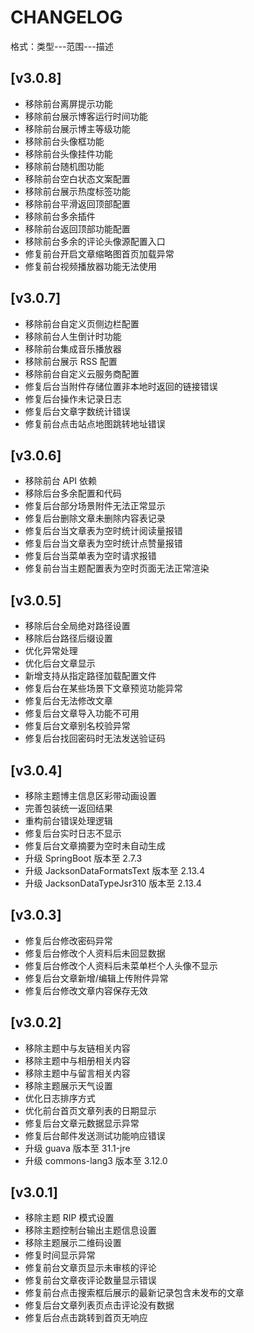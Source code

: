 ﻿# CHANGELOG

格式：类型---范围---描述

## [v3.0.8]

- 移除前台离屏提示功能
- 移除前台展示博客运行时间功能
- 移除前台展示博主等级功能
- 移除前台头像框功能
- 移除前台头像挂件功能
- 移除前台随机图功能
- 移除前台空白状态文案配置
- 移除前台展示热度标签功能
- 移除前台平滑返回顶部配置
- 移除前台多余插件
- 移除前台返回顶部功能配置
- 移除前台多余的评论头像源配置入口
- 修复前台开启文章缩略图首页加载异常
- 修复前台视频播放器功能无法使用


## [v3.0.7]

- 移除前台自定义页侧边栏配置
- 移除前台人生倒计时功能
- 移除前台集成音乐播放器
- 移除前台展示 RSS 配置
- 移除前台自定义云服务商配置
- 修复后台当附件存储位置非本地时返回的链接错误
- 修复后台操作未记录日志
- 修复后台文章字数统计错误
- 修复前台点击站点地图跳转地址错误


## [v3.0.6]

- 移除前台 API 依赖
- 移除后台多余配置和代码
- 修复后台部分场景附件无法正常显示
- 修复后台删除文章未删除内容表记录
- 修复后台当文章表为空时统计阅读量报错
- 修复后台当文章表为空时统计点赞量报错
- 修复后台当菜单表为空时请求报错
- 修复前台当主题配置表为空时页面无法正常渲染

## [v3.0.5]

- 移除后台全局绝对路径设置
- 移除后台路径后缀设置
- 优化异常处理
- 优化后台文章显示
- 新增支持从指定路径加载配置文件
- 修复后台在某些场景下文章预览功能异常
- 修复后台无法修改文章
- 修复后台文章导入功能不可用
- 修复后台文章别名校验异常
- 修复后台找回密码时无法发送验证码


## [v3.0.4]

- 移除主题博主信息区彩带动画设置
- 完善包装统一返回结果
- 重构前台错误处理逻辑
- 修复后台实时日志不显示
- 修复后台文章摘要为空时未自动生成
- 升级 SpringBoot 版本至 2.7.3
- 升级 JacksonDataFormatsText 版本至 2.13.4
- 升级 JacksonDataTypeJsr310 版本至 2.13.4


## [v3.0.3]

- 修复后台修改密码异常
- 修复后台修改个人资料后未回显数据
- 修复后台修改个人资料后未菜单栏个人头像不显示
- 修复后台文章新增/编辑上传附件异常
- 修复后台修改文章内容保存无效


## [v3.0.2]

- 移除主题中与友链相关内容
- 移除主题中与相册相关内容
- 移除主题中与留言相关内容
- 移除主题展示天气设置
- 优化日志排序方式
- 优化前台首页文章列表的日期显示
- 修复后台文章元数据显示异常
- 修复后台邮件发送测试功能响应错误
- 升级 guava 版本至 31.1-jre
- 升级 commons-lang3 版本至 3.12.0


## [v3.0.1] 

- 移除主题 RIP 模式设置
- 移除主题控制台输出主题信息设置
- 移除主题展示二维码设置
- 修复时间显示异常
- 修复前台文章页显示未审核的评论
- 修复前台文章夜评论数量显示错误
- 修复前台点击搜索框后展示的最新记录包含未发布的文章
- 修复后台文章列表页点击评论没有数据
- 修复后台点击跳转到首页无响应
